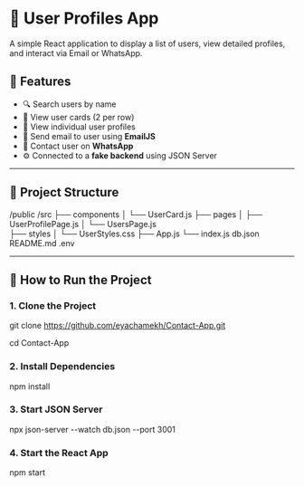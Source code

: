 # 👤 User Profiles App

A simple React application to display a list of users, view detailed profiles, and interact via Email or WhatsApp.

## 🚀 Features

- 🔍 Search users by name
- 👥 View user cards (2 per row)
- 📄 View individual user profiles
- 📧 Send email to user using **EmailJS**
- 💬 Contact user on **WhatsApp**
- ⚙️ Connected to a **fake backend** using JSON Server

---

## 📁 Project Structure

/public
/src
├── components
│ └── UserCard.js
├── pages
│ ├── UserProfilePage.js
│ └── UsersPage.js  
├── styles
│ └── UserStyles.css
├── App.js
└── index.js
db.json
README.md
.env


---

## 🧪 How to Run the Project

### 1. Clone the Project


git clone https://github.com/eyachamekh/Contact-App.git

cd Contact-App


### 2. Install Dependencies

npm install

### 3. Start JSON Server

npx json-server --watch db.json --port 3001

### 4. Start the React App

npm start


